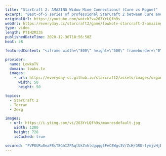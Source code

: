 ```yaml
---
title: "StarCraft 2: AMAZING Widow Mine Connections! (Cure vs Rogue)"
excerpt: "Best-of-5 series of professional StarCraft 2 between Cure and Rogue. This series starts off with normal build orders, but quickly evolves to something much greater as both players test a variety of strategies.  Match is from the OlimoLeague December finals. Support OlimoLeague on Patreon here: https://www.patreon.com/olimoley"
originalUrl: https://youtube.com/watch?v=263YrLQfh9s
webUrl: https://everyday.cc/starcraft2/game/lowkotv-starcraft-2-amazing-widow-mine-connections-cure-vs-rogue/
type: video
length: PT1H2M23S
publishedDateTime: 2020-12-30T18:56:50Z
heat: 58

featuredContent: "<iframe width=\"800\" height=\"500\" frameborder=\"0\" src=\"https://www.youtube.com/embed/263YrLQfh9s\" allow=\"accelerometer; autoplay; encrypted-media; gyroscope; picture-in-picture\" allowfullscreen></iframe>"

provider:
  name: LowkoTV
  domain: lowko.tv
  images:
    - url: https://everyday-cc.github.io/starcraft2/assets/images/organizations/lowko.tv-50x50.jpg
      width: 50
      height: 50

topics:
  - StarCraft 2
  - Terran
  - Zerg

images:
  - url: https://i.ytimg.com/vi/263YrLQfh9s/maxresdefault.jpg
    width: 1280
    height: 720
    isCached: true

secured: "FVPOURu8eaFBsT8GhIZPAqtUkZnhtdgqqg5FeC8Wgs3V/ZcH/GRUrfymjvHjDHr39wqkWvLeHkVFkxQpq//iJct4TH4r8bWg7H46F3CjhM0T82Y9pJZVeavm7A5vL5NWzeBSuvYtue5kYmhM8AfM2nwRPgILnGW8BT+Tj0zY167hPrDlxY0PfScm+s1Qszkpn4gp79YuWUzkrOiftRzbJPpdKiz/JghnryWpaQ+3+oPStRq3UyV0eXx9jSBTDdJ3CR9Yyp0wFnzultpHBfbZaMhE9PjGomzw2wibcZ9W2DbHOukXSvN5PBipmIzRVMxmw/lh0aN9PPgSmVKUyTcvDdkDdoB/s/mNuiKu93dhFrBl2wtIynGzFTv9W1Xn1AR8/SwLWh6Q+nOjg1ZOARTsuK6Redme27apzLgzne9cOlaGDrxjwOWybfMEXexgBD5G;quiOkUfbmxOdU+ZdTSDfyw=="
---
```


